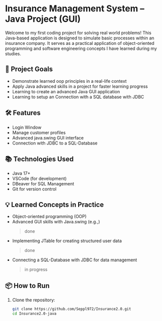 # Insurance Management System – Java Project (GUI)

Welcome to my first coding project for solving real world problems! This Java-based application is designed to simulate basic processes within an insurance company. It serves as a practical application of object-oriented programming and software engineering concepts I have learned during my studies.

## 🚀 Project Goals

- Demonstrate learned oop principles in a real-life context  
- Apply Java advanced skills in a project for faster learning progress
- Learning to create an advanced Java GUI application 
- Learning to setup an Connection with a SQL database with JDBC

## 🛠️ Features

- Login Window
- Manage customer profiles
- Advanced java.swing GUI interface
- Connection with JDBC to a SQL-Database

## 📚 Technologies Used

- Java 17+
- VSCode (for development)
- DBeaver for SQL Management
- Git for version control

## 💡 Learned Concepts in Practice

- Object-oriented programming (OOP)
- Advanced GUI skills with Java.swing (e.g.,)
   > done
- Implementing JTable for creating structured user data
   > done
- Connecting a SQL-Database with JDBC for data management
   > in progress

## 📦 How to Run

1. Clone the repository:
   ```bash
   git clone https://github.com/Seppl972/Insurance2.0.git
   cd Insurance2.0-java
